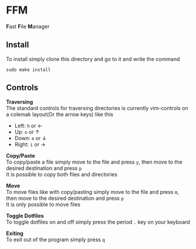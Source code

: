 # FFM

**F**ast **F**ile **M**anager

## Install

To install simply clone this directory and go to it and write the command
```
sudo make install
```

## Controls

**Traversing**  
The standard controls for traversing directories is currently vim-controls on a colemak layout(Or the arrow keys) like this
- Left: `h` or &larr;
- Up: `n` or &uarr;
- Down: `e` or &darr;
- Right: `i` or &rarr;

**Copy/Paste**  
To copy/paste a file simply move to the file and press `y`, then move to the desired destination and press `p`  
It is possible to copy both files and directories

**Move**  
To move files like with copy/pasting simply move to the file and press `m`, then move to the desired destination and press `p`  
It is only possible to move files

**Toggle Dotfiles**  
To toggle dotfiles on and off simply press the period `.` key on your keyboard

**Exiting**  
To exit out of the program simply press `q`
